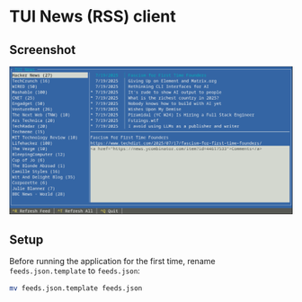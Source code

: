 # TUI News (RSS) client

## Screenshot
![tui-news](tui-news.png)

## Setup
Before running the application for the first time, rename `feeds.json.template` to `feeds.json`:

```bash
mv feeds.json.template feeds.json
```
